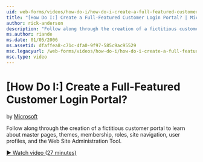 ```yaml
---
uid: web-forms/videos/how-do-i/how-do-i-create-a-full-featured-customer-login-portal
title: "[How Do I:] Create a Full-Featured Customer Login Portal? | Microsoft Docs"
author: rick-anderson
description: "Follow along through the creation of a fictitious customer portal to learn about master pages, themes, membership, roles, site navigation, user profiles, and..."
ms.author: riande
ms.date: 01/05/2006
ms.assetid: dfaffea8-c71c-4fa0-9f97-585c9ac95529
msc.legacyurl: /web-forms/videos/how-do-i/how-do-i-create-a-full-featured-customer-login-portal
msc.type: video
---
```

# [How Do I:] Create a Full-Featured Customer Login Portal?

by [Microsoft](https://github.com/microsoft)

Follow along through the creation of a fictitious customer portal to learn about master pages, themes, membership, roles, site navigation, user profiles, and the Web Site Administration Tool.

[&#9654; Watch video (27 minutes)](https://channel9.msdn.com/Blogs/ASP-NET-Site-Videos/how-do-i-create-a-full-featured-customer-login-portal)
